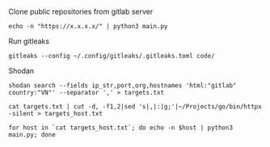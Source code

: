 Clone public repositories from gitlab server
```
echo -n "https://x.x.x.x/" | python3 main.py
```

Run gitleaks
```
gitleaks --config ~/.config/gitleaks/.gitleaks.toml code/
```

Shodan
```
shodan search --fields ip_str,port,org,hostnames 'html:"gitlab" country:"VN"' --separator ',' > targets.txt

cat targets.txt | cut -d, -f1,2|sed 's|,|:|g;'|~/Projects/go/bin/httpx -silent > targets_host.txt

for host in `cat targets_host.txt`; do echo -n $host | python3 main.py; done
```